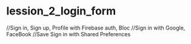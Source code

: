 # lession_2_login_form

//Sign in, Sign up, Profile with Firebase auth, Bloc
//Sign in with Google, FaceBook
//Save Sign in with Shared Preferences
